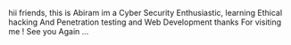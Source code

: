 hii friends,
this is Abiram
im a Cyber Security Enthusiastic,
learning Ethical hacking And Penetration testing and Web Development
thanks For visiting me ! See you Again ...


<!---
abiramgithub/abiramgithub is a ✨ special ✨ repository because its `README.md` (this file) appears on your GitHub profile.
You can click the Preview link to take a look at your changes.
--->
